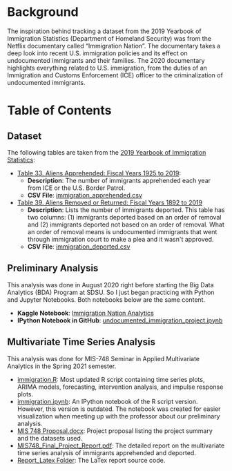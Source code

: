 # Background
The inspiration behind tracking a dataset from the 2019 Yearbook of Immigration Statistics
(Department of Homeland Security) was from the Netflix documentary called “Immigration Nation”.
The documentary takes a deep look into recent U.S. immigration policies and its effect on
undocumented immigrants and their families. The 2020 documentary highlights everything related
to U.S. immigration, from the duties of an Immigration and Customs Enforcement (ICE) officer
to the criminalization of undocumented immigrants.

# Table of Contents
## Dataset
The following tables are taken from the [2019 Yearbook of Immigration Statistics](https://www.dhs.gov/immigration-statistics/yearbook/2019):
- [Table 33. Aliens Apprehended: Fiscal Years 1925 to 2019](https://www.dhs.gov/immigration-statistics/yearbook/2019/table33):
  - **Description**: The number of immigrants apprehended each year from ICE or the U.S. Border Patrol.
  - **CSV File**: [immigration_apprehended.csv](https://github.com/ohkaaaaay/Immigration_Nation/blob/master/immigration_apprehended.csv)
- [Table 39. Aliens Removed or Returned: Fiscal Years 1892 to 2019](https://www.dhs.gov/immigration-statistics/yearbook/2019/table39)
  - **Description**: Lists the number of immigrants deported. This table has two columns: (1) immigrants deported based on an order of removal and
  (2) immigrants deported not based on an order of removal. What an order of removal means is undocumented immigrants that went through immigration
  court to make a plea and it wasn't approved.
  - **CSV File**: [immigration_deported.csv](https://github.com/ohkaaaaay/Immigration_Nation/blob/master/immigration_deported.csv)

## Preliminary Analysis

This analysis was done in August 2020 right before starting the Big Data Analytics (BDA) Program at
SDSU. So I just began practicing with Python and Jupyter Notebooks. Both notebooks below are the same content.
- **Kaggle Notebook**: [Immigration Nation Analytics](https://www.kaggle.com/ekayfabio/immigration-nation-analytics)
- **IPython Notebook in GitHub**: [undocumented_immigration_project.ipynb](https://github.com/ohkaaaaay/Immigration_Nation/blob/master/undocumented_immigration_project.ipynb)

## Multivariate Time Series Analysis
This analysis was done for MIS-748 Seminar in Applied Multivariate Analytics in the Spring 2021 semester.
- [immigration.R](https://github.com/ohkaaaaay/Immigration_Nation/blob/master/immigration.R): Most updated R script containing time series plots, ARIMA models, forecasting,
intervention analysis, and impulse response plots.
- [immigration.ipynb](https://github.com/ohkaaaaay/Immigration_Nation/blob/master/immigration.ipynb): An IPython notebook of the R script version. However,
this version is outdated. The notebook was created for easier visualization when meeting up with the professor about our preliminary analysis.
- [MIS 748 Proposal.docx](https://github.com/ohkaaaaay/Immigration_Nation/blob/master/MIS%20748%20Proposal.docx): Project proposal listing the project summary and the datasets used.
- [MIS748_Final_Project_Report.pdf](https://github.com/ohkaaaaay/Immigration_Nation/blob/master/MIS748_Final_Project_Report.pdf): The detailed report on the multivariate
time series analysis of immigrants apprehended and deported.
- [Report_Latex Folder](https://github.com/ohkaaaaay/Immigration_Nation/tree/master/Report_Latex): The LaTex report source code.

